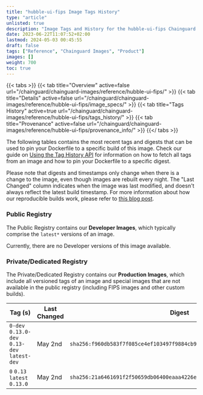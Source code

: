 ```yaml
---
title: "hubble-ui-fips Image Tags History"
type: "article"
unlisted: true
description: "Image Tags and History for the hubble-ui-fips Chainguard Image"
date: 2023-06-22T11:07:52+02:00
lastmod: 2024-05-03 00:45:55
draft: false
tags: ["Reference", "Chainguard Images", "Product"]
images: []
weight: 700
toc: true
---
```


{{< tabs >}}
{{< tab title="Overview" active=false url="/chainguard/chainguard-images/reference/hubble-ui-fips/" >}}
{{< tab title="Details" active=false url="/chainguard/chainguard-images/reference/hubble-ui-fips/image_specs/" >}}
{{< tab title="Tags History" active=true url="/chainguard/chainguard-images/reference/hubble-ui-fips/tags_history/" >}}
{{< tab title="Provenance" active=false url="/chainguard/chainguard-images/reference/hubble-ui-fips/provenance_info/" >}}
{{</ tabs >}}

The following tables contains the most recent tags and digests that can be used to pin your Dockerfile to a specific build of this image. Check our guide on [Using the Tag History API](/chainguard/chainguard-images/using-the-tag-history-api/) for information on how to fetch all tags from an image and how to pin your Dockerfile to a specific digest.

Please note that digests and timestamps only change when there is a change to the image, even though images are rebuilt every night. The "Last Changed" column indicates when the image was last modified, and doesn't always reflect the latest build timestamp. For more information about how our reproducible builds work, please refer to [this blog post](https://www.chainguard.dev/unchained/reproducing-chainguards-reproducible-image-builds).

### Public Registry
The Public Registry contains our **Developer Images**, which typically comprise the `latest*` versions of an image.

Currently, there are no Developer versions of this image available.

### Private/Dedicated Registry
The Private/Dedicated Registry contains our **Production Images**, which include all versioned tags of an image and special images that are not available in the public registry (including FIPS images and other custom builds).

| Tag (s)                                       | Last Changed | Digest                                                                    |
|-----------------------------------------------|--------------|---------------------------------------------------------------------------|
|  `0-dev` `0.13.0-dev` `0.13-dev` `latest-dev` | May 2nd      | `sha256:f960db583f7f085ce4ef103497f9884cb9c7ebfb0cf4d52402f4da1c2fa27182` |
|  `0` `0.13` `latest` `0.13.0`                 | May 2nd      | `sha256:21a6461691f2f50659db06400eaaa4226ebde683577f92928b18b250ab74c5ca` |

